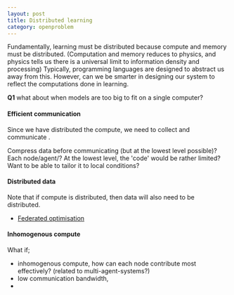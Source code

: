 ```yaml
---
layout: post
title: Distributed learning
category: openproblem
---
```


Fundamentally, learning must be distributed because compute and memory must be distributed. (Computation and memory reduces to physics, and physics tells us there is a universal limit to information density and processing)
Typically, programming languages are designed to abstract us away from this. However, can we be smarter in designing our system to reflect the computations done in learning.

<!-- distributed in space or time or ??  memory in space == memory in time? -->

__Q1__ what about when models are too big to fit on a single computer?

#### Efficient communication

Since we have distributed the compute, we need to collect and communicate .

Compress data before communicating (but at the lowest level possible)?
Each node/agent/? At the lowest level, the 'code' would be rather limited? Want to be able to tailor it to local conditions?

#### Distributed data

Note that if compute is distributed, then data will also need to be distributed.

* [Federated optimisation](https://arxiv.org/abs/1511.03575)

#### Inhomogenous compute

What if;
- inhomogenous compute, how can each node contribute most effectively? (related to multi-agent-systems?)
- low communication bandwidth,
-
